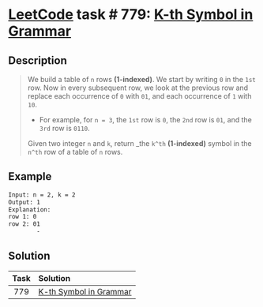 # [LeetCode][leetcode] task # 779: [K-th Symbol in Grammar][task]

Description
-----------

> We build a table of `n` rows **(1-indexed)**. We start by writing `0` in the `1st` row.
> Now in every subsequent row, we look at the previous row and replace
> each occurrence of `0` with `01`, and each occurrence of `1` with `10`.
> 
> * For example, for `n = 3`, the `1st` row is `0`, the `2nd` row is `01`, and the `3rd` row is `0110`.
> 
> Given two integer `n` and `k`, return _the `k^th` **(1-indexed)** symbol in the `n^th` row of a table of `n` rows.

Example
-------

```sh
Input: n = 2, k = 2
Output: 1
Explanation: 
row 1: 0
row 2: 01
        -
```

Solution
--------

| Task | Solution                           |
|:----:|:-----------------------------------|
| 779  | [K-th Symbol in Grammar][solution] |


[leetcode]: <http://leetcode.com/>
[task]: <https://leetcode.com/problems/k-th-symbol-in-grammar/>
[solution]: <https://github.com/wellaxis/praxis-leetcode/blob/main/src/main/java/com/witalis/praxis/leetcode/task/h8/p779/option/Practice.java>
